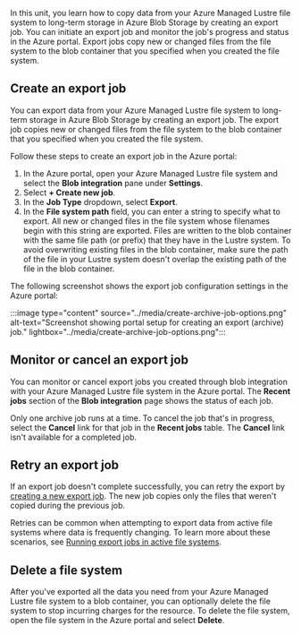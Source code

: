 In this unit, you learn how to copy data from your Azure Managed Lustre file system to long-term storage in Azure Blob Storage by creating an export job. You can initiate an export job and monitor the job's progress and status in the Azure portal. Export jobs copy new or changed files from the file system to the blob container that you specified when you created the file system.

## Create an export job

You can export data from your Azure Managed Lustre file system to long-term storage in Azure Blob Storage by creating an export job. The export job copies new or changed files from the file system to the blob container that you specified when you created the file system.

Follow these steps to create an export job in the Azure portal:

1. In the Azure portal, open your Azure Managed Lustre file system and select the **Blob integration** pane under **Settings**.
1. Select **+ Create new job**.
1. In the **Job Type** dropdown, select **Export**.
1. In the **File system path** field, you can enter a string to specify what to export. All new or changed files in the file system whose filenames begin with this string are exported. Files are written to the blob container with the same file path (or prefix) that they have in the Lustre system. To avoid overwriting existing files in the blob container, make sure the path of the file in your Lustre system doesn't overlap the existing path of the file in the blob container.

The following screenshot shows the export job configuration settings in the Azure portal:

:::image type="content" source="../media/create-archive-job-options.png" alt-text="Screenshot showing portal setup for creating an export (archive) job." lightbox="../media/create-archive-job-options.png":::

## Monitor or cancel an export job

You can monitor or cancel export jobs you created through blob integration with your Azure Managed Lustre file system in the Azure portal. The **Recent jobs** section of the **Blob integration** page shows the status of each job.

Only one archive job runs at a time. To cancel the job that's in progress, select the **Cancel** link for that job in the **Recent jobs** table. The **Cancel** link isn't available for a completed job.

## Retry an export job

If an export job doesn't complete successfully, you can retry the export by [creating a new export job](#create-an-export-job). The new job copies only the files that weren't copied during the previous job.

Retries can be common when attempting to export data from active file systems where data is frequently changing. To learn more about these scenarios, see [Running export jobs in active file systems](/azure/azure-managed-lustre/blob-integration.md#running-export-jobs-in-active-file-systems).

## Delete a file system

After you've exported all the data you need from your Azure Managed Lustre file system to a blob container, you can optionally delete the file system to stop incurring charges for the resource. To delete the file system, open the file system in the Azure portal and select **Delete**.
